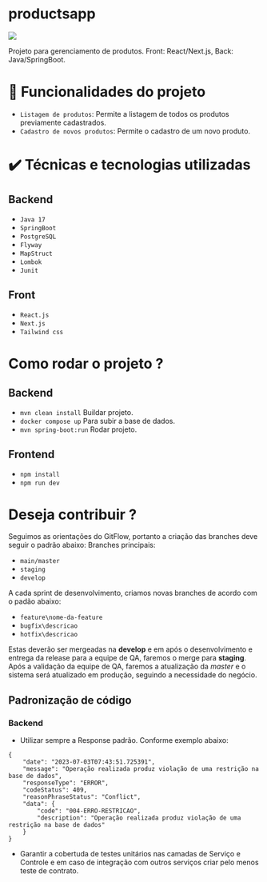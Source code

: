 # productsapp

<img src="http://img.shields.io/static/v1?label=STATUS&message=EM%20DESENVOLVIMENTO&color=GREEN&style=for-the-badge"/>

Projeto para gerenciamento de produtos. Front: React/Next.js, Back: Java/SpringBoot.

# :hammer: Funcionalidades do projeto

- `Listagem de produtos`: Permite a listagem de todos os produtos previamente cadastrados.
- `Cadastro de novos produtos`: Permite o cadastro de um novo produto.

# ✔️ Técnicas e tecnologias utilizadas
## Backend
- ``Java 17``
- ``SpringBoot``
- ``PostgreSQL``
- ``Flyway``
- ``MapStruct``
- ``Lombok``
- ``Junit``

## Front
- ``React.js``
- ``Next.js``
- ``Tailwind css``

# Como rodar o projeto ?

## Backend

- `mvn clean install` Buildar projeto.
- `docker compose up` Para subir a base de dados.
- `mvn spring-boot:run` Rodar projeto.

## Frontend

- `npm install`
- `npm run dev`

# Deseja contribuir ?

Seguimos as orientações do GitFlow, portanto a criação das branches deve seguir o padrão abaixo:
Branches principais:

- `main/master`
- `staging`
- `develop`

A cada sprint de desenvolvimento, criamos novas branches de acordo com o padão abaixo:

- `feature\nome-da-feature`
- `bugfix\descricao`
- `hotfix\descricao`

Estas deverão ser mergeadas na **develop** e em após o desenvolvimento e entrega da release para a equipe de QA, faremos o merge para **staging**. Após a validação da equipe de QA, faremos a atualização da *master* e o sistema será atualizado em produção, seguindo a necessidade do negócio. 

## Padronização de código

### Backend
- Utilizar sempre a Response padrão. Conforme exemplo abaixo:
```
{
    "date": "2023-07-03T07:43:51.725391",
    "message": "Operação realizada produz violação de uma restrição na base de dados",
    "responseType": "ERROR",
    "codeStatus": 409,
    "reasonPhraseStatus": "Conflict",
    "data": {
        "code": "004-ERRO-RESTRICAO",
        "description": "Operação realizada produz violação de uma restrição na base de dados"
    }
}
```
- Garantir a cobertuda de testes unitários nas camadas de Serviço e Controle e em caso de integração com outros serviços criar pelo menos teste de contrato.
